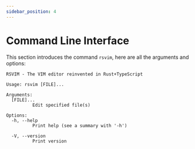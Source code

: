 ```yaml
---
sidebar_position: 4
---
```


# Command Line Interface

This section introduces the command `rsvim`, here are all the arguments and options:

```text
RSVIM - The VIM editor reinvented in Rust+TypeScript

Usage: rsvim [FILE]...

Arguments:
  [FILE]...
          Edit specified file(s)

Options:
  -h, --help
          Print help (see a summary with '-h')

  -V, --version
          Print version
```
